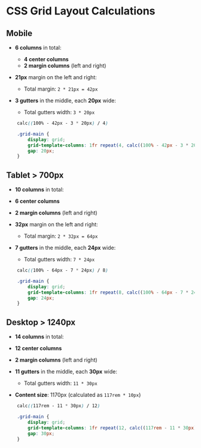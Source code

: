 # CSS Grid Layout Calculations

## Mobile

- **6 columns** in total:
  - **4 center columns**
  - **2 margin columns** (left and right)

- **21px** margin on the left and right:
  - Total margin: `2 * 21px = 42px`

- **3 gutters** in the middle, each **20px** wide:
  - Total gutters width: `3 * 20px`


```css
    calc((100% - 42px - 3 * 20px) / 4)
```

```css
    .grid-main {
        display: grid;
        grid-template-columns: 1fr repeat(4, calc((100% - 42px - 3 * 20px) / 4)) 1fr;
        gap: 20px;
    }
```

## Tablet > 700px
  
- **10 columns** in total:
- **6 center columns**
- **2 margin columns** (left and right)

- **32px** margin on the left and right:
  - Total margin: `2 * 32px = 64px`

- **7 gutters** in the middle, each **24px** wide:
  - Total gutters width: `7 * 24px`


```css
    calc((100% - 64px - 7 * 24px) / 8)
```

```css
    .grid-main {
        display: grid;
        grid-template-columns: 1fr repeat(8, calc((100% - 64px - 7 * 24px) / 8)) 1fr;
        gap: 24px;
    }
```

## Desktop > 1240px

- **14 columns** in total:
- **12 center columns**
- **2 margin columns** (left and right)

- **11 gutters** in the middle, each **30px** wide:
  - Total gutters width: `11 * 30px`

- **Content size**: 1170px (calculated as `117rem * 10px`)


```css
    calc((117rem - 11 * 30px) / 12)
```

```css
    .grid-main {
        display: grid;
        grid-template-columns: 1fr repeat(12, calc((117rem - 11 * 30px) / 12)) 1fr;
        gap: 30px;
    }
```